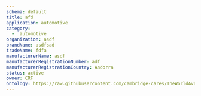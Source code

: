 ```yaml
---
schema: default
title: afd
application: automotive
category:
  -  automotive
organization: asdf
brandName: asdfsad
tradeName: fdfa
manufacturerName: asdf
manufacturerRegistrationNumber: adf
manufacturerRegistrationCountry: Andorra
status: active
owner: CRF
ontology: https://raw.githubusercontent.com/cambridge-cares/TheWorldAvatar/dev-composite-materials-ontology/JPS_Ontology/ontology/ontomatpassport/ontomatpassport.owl
---
```

